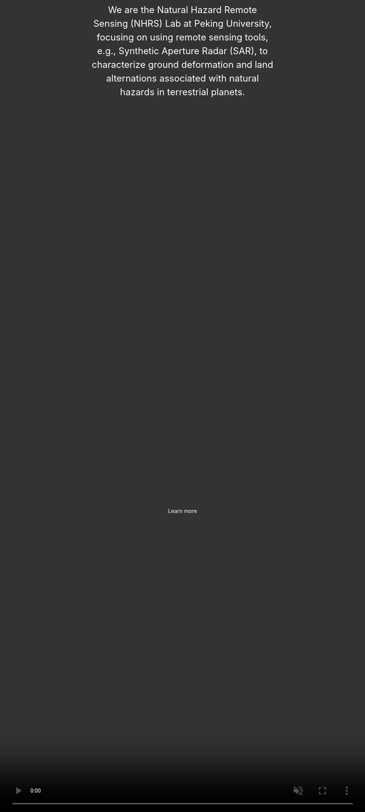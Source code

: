 ```yaml
---
# Feel free to add content and custom Front Matter to this file.
# To modify the layout, see https://jekyllrb.com/docs/themes/#overriding-theme-defaults

layout: page
---
```


<html lang="en">

<head>
    <meta charset="UTF-8">
    <meta http-equiv="X-UA-Compatible" content="IE=edge">
    <meta name="viewport" content="width=device-width, initial-scale=1.0">
    <style>
        * { margin: 0; padding: 0; }
        html, body { height: 100%; overflow: hidden; }
        .box { 
            width: 100%; 
            height: 100%; 
            position: absolute; /* 设置定位为绝对定位 */
            top: 0; /* 位于页面顶部 */
            left: 0; /* 位于页面左侧 */
        }
        video { 
            min-width: 100%; 
            min-height: 100%; 
            position: absolute; 
            top: 0; 
            left: 0; 
        }
        .content {
            position: absolute;
            z-index: 3;
            top: 50%;
            left: 50%;
            transform: translate(-50%, -50%);
            text-align: center;
            color: white;
            font-size: 24px;
            line-height: 1.5;
        }
        .button {
            position: absolute;
            z-index: 3;
            top: 80%;
            left: 50%;
            transform: translateX(-50%);
            text-align: center;
        }
        .button a {
            text-decoration: none;
            background-color: #333;
            color: white;
            padding: 10px 20px;
            border-radius: 5px;
        }
    </style>
</head>

<body>
    <div class="box">
    <video autoplay loop preload muted>
            <source src="imgs/research_images/test.mp4">
        </video>
    </div>
    <div class="content">
        We are the Natural Hazard Remote Sensing (NHRS) Lab at Peking University, focusing on using remote sensing tools, e.g., Synthetic Aperture Radar (SAR), to characterize ground deformation and land alternations associated with natural hazards in terrestrial planets.
    </div>
    <div class="button">
        <a href="/home/">Learn more</a>
    </div>
</body>

</html>

